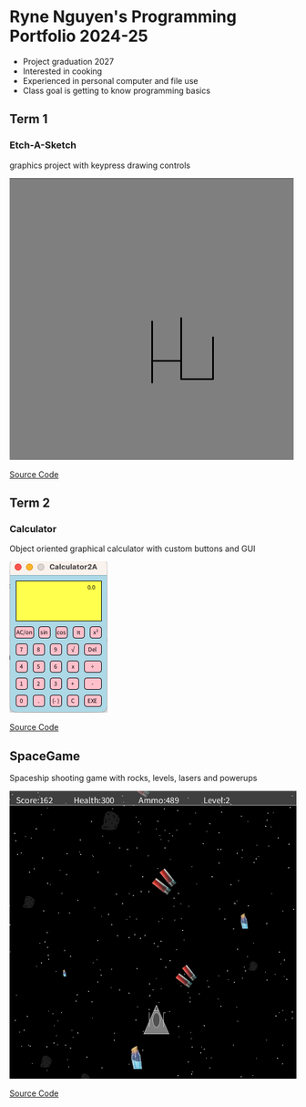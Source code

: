 # Ryne Nguyen's Programming Portfolio 2024-25
* Project graduation 2027
* Interested in cooking
* Experienced in personal computer and file use
* Class goal is getting to know programming basics

## Term 1
### Etch-A-Sketch
graphics project with keypress drawing controls

![Running App](https://github.com/ryne96/programmingportfolio2a/blob/main/images/etchHI.png?raw=true)

[Source Code](https://github.com/ryne96/programmingportfolio2a/tree/main/src/etchASketch)

## Term 2
### Calculator
Object oriented graphical calculator with custom buttons and GUI

![Running App](https://github.com/ryne96/programmingportfolio2a/blob/main/calc96.png?raw=true)

[Source Code](https://github.com/ryne96/programmingportfolio2a/tree/main/src/Calculator2A)

## SpaceGame
Spaceship shooting game with rocks, levels, lasers and powerups

![Running App](https://github.com/ryne96/programmingportfolio2a/blob/main/images/SpaceGameM.png?raw=true)

[Source Code](https://github.com/ryne96/programmingportfolio2a/tree/main/src/SpaceGame)
